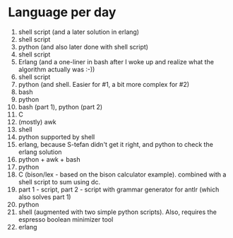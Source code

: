 Language per day
================
1) shell script  (and a later solution in erlang)
2) shell script
3) python (and also later done with shell script)
4) shell script
5) Erlang (and a one-liner in bash after I woke up and realize what the algorithm actually was :-))
6) shell script
7) python (and shell. Easier for #1, a bit more complex for #2)
8) bash
9) python
10) bash (part 1), python (part 2)
11) C 
12) (mostly) awk
13) shell
14) python supported by shell
15) erlang, because S-tefan didn't get it right, and python to check the erlang solution
16) python + awk + bash
17) python
18) C (bison/lex - based on the bison calculator example). combined with a shell script to sum using dc.  
19) part 1 - script, part 2 - script with grammar generator for antlr (which also solves part 1)
20) python
21) shell (augmented with two simple python scripts). Also, requires the espresso boolean minimizer tool
22) erlang
